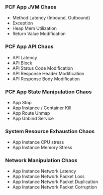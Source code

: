 ### PCF App JVM Chaos

- Method Latency (Inbound, Outbound)
- Exception
- Heap Mem Utilization
- Return Value Modification

### PCF App API Chaos 

- API Latency
- API Block
- API Status Code Modification
- API Response Header Modification
- API Response Body Modification 

### PCF App State Manipulation Chaos

- App Stop 
- App Instance / Container Kill
- App Route Unmap
- App Unbind Service

### System Resource Exhaustion Chaos

- App Instance CPU stress
- App Instance Memory Stress

### Network Manipulation Chaos

- App Instance Network Latency
- App Instance Network Packet Loss
- App Instance Network Packet Duplication
- App Instance Network Packet Corruption
